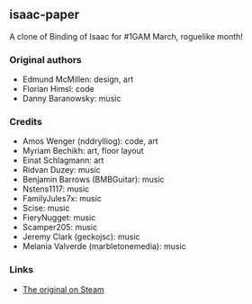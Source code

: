 ## isaac-paper

A clone of Binding of Isaac for #1GAM March, roguelike month!

### Original authors

  * Edmund McMillen: design, art
  * Florian Himsl: code
  * Danny Baranowsky: music

### Credits

  * Amos Wenger (nddrylliog): code, art
  * Myriam Bechikh: art, floor layout
  * Einat Schlagmann: art
  * Ridvan Duzey: music
  * Benjamin Barrows (BMBGuitar): music
  * Nstens1117: music
  * FamilyJules7x: music
  * Scise: music
  * FieryNugget: music
  * Scamper205: music
  * Jeremy Clark (geckojsc): music
  * Melania Valverde (marbletonemedia): music
  
### Links

  * [The original on Steam](http://store.steampowered.com/app/113200)

